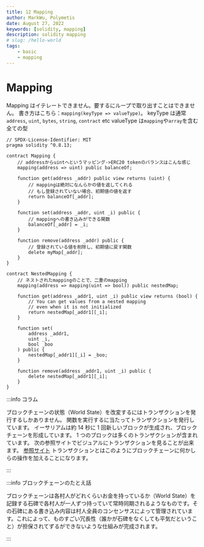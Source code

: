 ```yaml
---
title: 12 Mapping
author: MarkWu, Polymetis
date: August 27, 2022
keywords: [solidity, mapping]
description: solidity mapping
# slug: /hello-world
tags:
    - basic
    - mapping
---
```


# Mapping

Mapping はイテレートできません。要するにループで取り出すことはできません。
書き方はこちら：`mapping(keyType => valueType)`。
keyType は通常`address`, `uint`, `bytes`, `string`, `contract` etc
valueType は`mapping`や`array`を含む全ての型

```solidity
// SPDX-License-Identifier: MIT
pragma solidity ^0.8.13;

contract Mapping {
    // addressからuintへというマッピング->ERC20 tokenのバランスはこんな感じ
    mapping(address => uint) public balanceOf;

    function get(address _addr) public view returns (uint) {
        // mappingは絶対になんらかの値を返してくれる
        // もし登録されていない場合、初期値の値を返す
        return balanceOf[_addr];
    }

    function set(address _addr, uint _i) public {
        // mappingへの書き込みができる関数
        balanceOf[_addr] = _i;
    }

    function remove(address _addr) public {
        // 登録されている値を削除し、初期値に戻す関数
        delete myMap[_addr];
    }
}

contract NestedMapping {
    // ネストされたmappingのことで、二重のmapping
    mapping(address => mapping(uint => bool)) public nestedMap;

    function get(address _addr1, uint _i) public view returns (bool) {
        // You can get values from a nested mapping
        // even when it is not initialized
        return nestedMap[_addr1][_i];
    }

    function set(
        address _addr1,
        uint _i,
        bool _boo
    ) public {
        nestedMap[_addr1][_i] = _boo;
    }

    function remove(address _addr1, uint _i) public {
        delete nestedMap[_addr1][_i];
    }
}

```

:::info コラム

ブロックチェーンの状態（World State）を改変するにはトランザクションを発行するしかありません。
関数を実行するに当たってトランザクションを発行しています。
イーサリアムは約 14 秒に 1 回新しいブロックが生成され、ブロックチェーンを形成しています。
1 つのブロックは多くのトランザクションが含まれています。
次の参照サイトでビジュアルにトランザクションを見ることが出来ます。
[参照サイト](https://txstreet.com/v/eth-btc)
トランザクションとはこのようにブロックチェーンに何かしらの操作を加えることになります。

:::

:::info ブロックチェーンのたとえ話

ブロックチェーンは各村人がどれくらいお金を持っているか（World State）を記録する石碑で各村人が一人ずつ持っていて常時同期されるようなものです。その石碑にある書き込み内容は村人全員のコンセンサスによって管理されています。これによって、ものすごい冗長性（誰かが石碑をなくしても平気だということ）が担保されてずるができないような仕組みが完成されます。

:::
